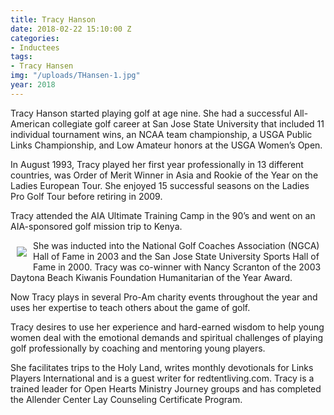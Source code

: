 ```yaml
---
title: Tracy Hanson
date: 2018-02-22 15:10:00 Z
categories:
- Inductees
tags:
- Tracy Hansen
img: "/uploads/THansen-1.jpg"
year: 2018
---
```

Tracy Hanson started playing golf at age nine. She had a successful All-American collegiate golf career at San Jose State University that included 11 individual tournament wins, an NCAA team championship, a USGA Public Links Championship, and Low Amateur honors at the USGA Women’s Open.

In August 1993, Tracy played her first year professionally in 13 different countries, was Order of Merit Winner in Asia and Rookie of the Year on the Ladies European Tour. She enjoyed 15 successful seasons on the Ladies Pro Golf Tour before retiring in 2009.

Tracy attended the AIA Ultimate Training Camp in the 90’s and went on an AIA-sponsored golf mission trip to Kenya.

<img src="/uploads/THansen-2.jpg" align="left" style="margin: 10px"> She was inducted into the National Golf Coaches Association (NGCA) Hall of Fame in 2003 and the San Jose State University Sports Hall of Fame in 2000. Tracy was co-winner with Nancy Scranton of the 2003 Daytona Beach Kiwanis Foundation Humanitarian of the Year Award.

Now Tracy plays in several Pro-Am charity events throughout the year and uses her expertise to teach others about the game of golf. 

Tracy desires to use her experience and hard-earned wisdom to help young women deal with the emotional demands and spiritual challenges of playing golf professionally by coaching and mentoring young players.

She facilitates trips to the Holy Land, writes monthly devotionals for Links Players International and is a guest writer for redtentliving.com. Tracy is a trained leader for Open Hearts Ministry Journey groups and has completed the Allender Center Lay Counseling Certificate Program.
